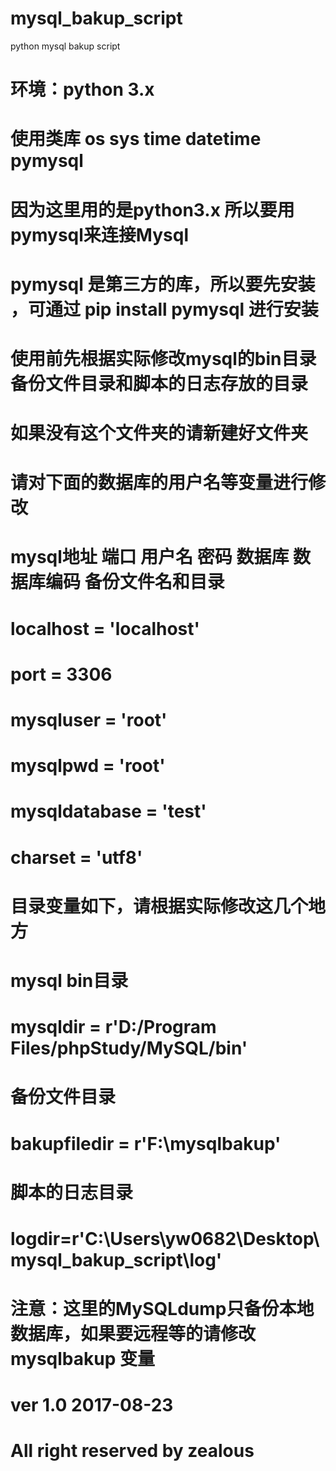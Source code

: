 # mysql_bakup_script
python mysql bakup script

# 环境：python 3.x 
# 使用类库 os sys time datetime pymysql
# 因为这里用的是python3.x 所以要用pymysql来连接Mysql
# pymysql 是第三方的库，所以要先安装 ，可通过 pip install pymysql 进行安装
#
# 使用前先根据实际修改mysql的bin目录 备份文件目录和脚本的日志存放的目录
# 如果没有这个文件夹的请新建好文件夹
#
# 请对下面的数据库的用户名等变量进行修改
# mysql地址 端口 用户名 密码 数据库 数据库编码 备份文件名和目录
# localhost = 'localhost'
# port = 3306
# mysqluser = 'root'
# mysqlpwd = 'root'
# mysqldatabase = 'test'
# charset = 'utf8'
#
#
# 目录变量如下，请根据实际修改这几个地方
# mysql bin目录 
# mysqldir = r'D:/Program Files/phpStudy/MySQL/bin'
# 备份文件目录
# bakupfiledir = r'F:\mysqlbakup'
# 脚本的日志目录
# logdir=r'C:\Users\yw0682\Desktop\mysql_bakup_script\log'
#
#
# 注意：这里的MySQLdump只备份本地数据库，如果要远程等的请修改 mysqlbakup 变量
#
#
# ver 1.0 2017-08-23
# All right reserved by zealous
#
#
